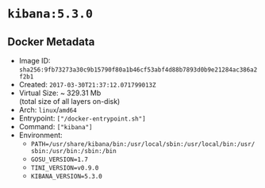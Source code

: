 # `kibana:5.3.0`

## Docker Metadata

- Image ID: `sha256:9fb73273a30c9b15790f80a1b46cf53abf4d88b7893d0b9e21284ac386a2f2b1`
- Created: `2017-03-30T21:37:12.071799013Z`
- Virtual Size: ~ 329.31 Mb  
  (total size of all layers on-disk)
- Arch: `linux`/`amd64`
- Entrypoint: `["/docker-entrypoint.sh"]`
- Command: `["kibana"]`
- Environment:
  - `PATH=/usr/share/kibana/bin:/usr/local/sbin:/usr/local/bin:/usr/sbin:/usr/bin:/sbin:/bin`
  - `GOSU_VERSION=1.7`
  - `TINI_VERSION=v0.9.0`
  - `KIBANA_VERSION=5.3.0`
